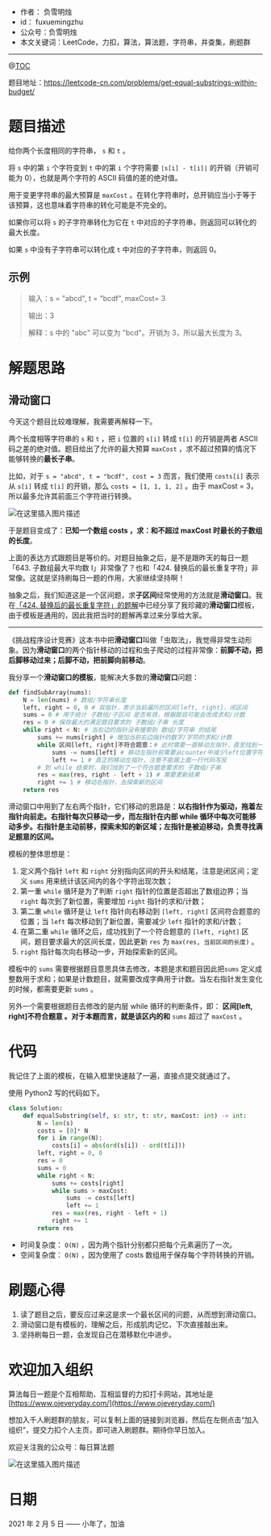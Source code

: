 
- 作者：    负雪明烛
- id：      fuxuemingzhu
- 公众号：负雪明烛
- 本文关键词：LeetCode，力扣，算法，算法题，字符串，并查集，刷题群

---
@[TOC](目录)


题目地址：https://leetcode-cn.com/problems/get-equal-substrings-within-budget/

# 题目描述



给你两个长度相同的字符串， `s` 和 `t`  。


将 `s` 中的第 `i` 个字符变到 `t` 中的第 `i` 个字符需要 `|s[i] - t[i]|` 的开销（开销可能为 0），也就是两个字符的 ASCII 码值的差的绝对值。


用于变更字符串的最大预算是 `maxCost` 。在转化字符串时，总开销应当小于等于该预算，这也意味着字符串的转化可能是不完全的。


如果你可以将 `s` 的子字符串转化为它在 `t` 中对应的子字符串，则返回可以转化的最大长度。


如果 `s` 中没有子字符串可以转化成 `t` 中对应的子字符串，则返回 0。


## 示例


> 输入：s = "abcd", t = "bcdf", maxCost= 3
>
> 输出：3
>
> 解释：s 中的 "abc" 可以变为 "bcd"。开销为 3，所以最大长度为 3。



# 解题思路

## 滑动窗口



今天这个题目比较难理解，我需要再解释一下。


两个长度相等字符串的 `s` 和 `t` ，把 `i` 位置的 `s[i]` 转成 `t[i]` 的开销是两者 ASCII 码之差的绝对值。题目给出了允许的最大预算 `maxCost` ，求不超过预算的情况下能够转换的**最长子串**。


比如，对于 `s = "abcd", t = "bcdf", cost = 3` 而言，我们使用 `costs[i]` 表示从 `s[i]`  转成 `t[i]` 的开销，那么 `costs = [1, 1, 1, 2]` 。由于 maxCost = 3， 所以最多允许其前面三个字符进行转换。

![在这里插入图片描述](https://img-blog.csdnimg.cn/20210205090023625.png?x-oss-process=image/watermark,type_ZmFuZ3poZW5naGVpdGk,shadow_10,text_aHR0cHM6Ly9ibG9nLmNzZG4ubmV0L2Z1eHVlbWluZ3podQ==,size_16,color_FFFFFF,t_70)




于是题目变成了：**已知一个数组 costs ，求：和不超过 maxCost 时最长的子数组的长度**。


上面的表达方式跟题目是等价的。对题目抽象之后，是不是跟昨天的每日一题「643. 子数组最大平均数 I」非常像了？也和「424. 替换后的最长重复字符」非常像。这就是坚持刷每日一题的作用，大家继续坚持啊！


抽象之后，我们知道这是一个区间题，求**子区间**经常使用的方法就是**滑动窗口**。我在[「424. 替换后的最长重复字符」的题解](https://leetcode-cn.com/problems/longest-repeating-character-replacement/solution/fen-xiang-zhen-cang-de-shuang-zhi-zhen-m-fdsk/)中已经分享了我珍藏的**滑动窗口**模板，由于模板是通用的，因此我把当时的题解再拿过来分享给大家。

---

《挑战程序设计竞赛》这本书中把**滑动窗口**叫做「虫取法」，我觉得非常生动形象。因为**滑动窗口**的两个指针移动的过程和虫子爬动的过程非常像：**前脚不动，把后脚移动过来；后脚不动，把前脚向前移动**。


我分享一个**滑动窗口的模板**，能解决大多数的**滑动窗口**问题：


```python
def findSubArray(nums):
    N = len(nums) # 数组/字符串长度
    left, right = 0, 0 # 双指针，表示当前遍历的区间[left, right]，闭区间
    sums = 0 # 用于统计 子数组/子区间 是否有效，根据题目可能会改成求和/计数
    res = 0 # 保存最大的满足题目要求的 子数组/子串 长度
    while right < N: # 当右边的指针没有搜索到 数组/字符串 的结尾
        sums += nums[right] # 增加当前右边指针的数字/字符的求和/计数
        while 区间[left, right]不符合题意：# 此时需要一直移动左指针，直至找到一个符合题意的区间
            sums -= nums[left] # 移动左指针前需要从counter中减少left位置字符的求和/计数
            left += 1 # 真正的移动左指针，注意不能跟上面一行代码写反
        # 到 while 结束时，我们找到了一个符合题意要求的 子数组/子串
        res = max(res, right - left + 1) # 需要更新结果
        right += 1 # 移动右指针，去探索新的区间
    return res
```


滑动窗口中用到了左右两个指针，它们移动的思路是：**以右指针作为驱动，拖着左指针向前走。右指针每次只移动一步，而左指针在内部 while 循环中每次可能移动多步。右指针是主动前移，探索未知的新区域；左指针是被迫移动，负责寻找满足题意的区间。**


模板的整体思想是：


1. 定义两个指针 `left` 和 `right` 分别指向区间的开头和结尾，注意是闭区间；定义 `sums` 用来统计该区间内的各个字符出现次数；
1. 第一重 `while` 循环是为了判断 `right` 指针的位置是否超出了数组边界；当 `right` 每次到了新位置，需要增加 `right` 指针的求和/计数；
1. 第二重 `while` 循环是让 `left` 指针向右移动到 `[left, right]` 区间符合题意的位置；当 `left` 每次移动到了新位置，需要减少 `left` 指针的求和/计数；
1. 在第二重 `while` 循环之后，成功找到了一个符合题意的 `[left, right]` 区间，题目要求最大的区间长度，因此更新 `res` 为 `max(res, 当前区间的长度)` 。
1. `right` 指针每次向右移动一步，开始探索新的区间。



模板中的 `sums` 需要根据题目意思具体去修改，本题是求和题目因此把`sums` 定义成整数用于求和；如果是计数题目，就需要改成字典用于计数。当左右指针发生变化的时候，都需要更新 `sums` 。

另外一个需要根据题目去修改的是内层 while 循环的判断条件，即： **区间[left, right]不符合题意 **。对于本题而言，就是该区内的**和** `sums` 超过了 `maxCost` 。

# 代码


我记住了上面的模板，在输入框里快速敲了一遍，直接点提交就通过了。

使用 Python2 写的代码如下。

```python
class Solution:
    def equalSubstring(self, s: str, t: str, maxCost: int) -> int:
        N = len(s)
        costs = [0]* N
        for i in range(N):
            costs[i] = abs(ord(s[i]) - ord(t[i]))
        left, right = 0, 0
        res = 0
        sums = 0
        while right < N:
            sums += costs[right]
            while sums > maxCost:
                sums -= costs[left]
                left += 1
            res = max(res, right - left + 1)
            right += 1
        return res
```


- 时间复杂度： `O(N)` ，因为两个指针分别都只把每个元素遍历了一次。
- 空间复杂度： `O(N)` ，因为使用了 costs 数组用于保存每个字符转换的开销。

# 刷题心得



1. 读了题目之后，要反应过来这是求一个最长区间的问题，从而想到滑动窗口。
1. 滑动窗口是有模板的，理解之后，形成肌肉记忆，下次直接敲出来。
1. 坚持刷每日一题，会发现自己在潜移默化中进步。


# 欢迎加入组织

算法每日一题是个互相帮助、互相监督的力扣打卡网站，其地址是 [https://www.ojeveryday.com/](https://www.ojeveryday.com/)

想加入千人刷题群的朋友，可以复制上面的链接到浏览器，然后在左侧点击“加入组织”，提交力扣个人主页，即可进入刷题群。期待你早日加入。

欢迎关注我的公众号：每日算法题

![在这里插入图片描述](https://img-blog.csdnimg.cn/20210129111056950.jpg#pic_center)


# 日期

2021 年 2 月 5 日 —— 小年了，加油

